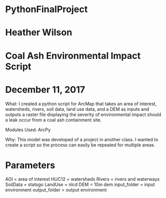 # PythonFinalProject
# Heather Wilson
# Coal Ash Environmental Impact Script
# December 11, 2017

What:
I created a python script for ArcMap that takes an area of interest, watersheds, rivers, soil data, land use data, and a DEM as inputs
and outputs a raster file displaying the severity of environmental impact should a leak occur from a coal ash containment site.

Modules Used:
ArcPy

Why:
This model was developed of a project in another class. I wanted to create a script so the process can easily be repeated for multiple areas.

# Parameters
AOI = area of interest
HUC12 = watersheds
Rivers = rivers and waterways
SoilData = statsgo
LandUse = nlcd
DEM = 10m dem
input_folder = input environment
output_folder = output environment

